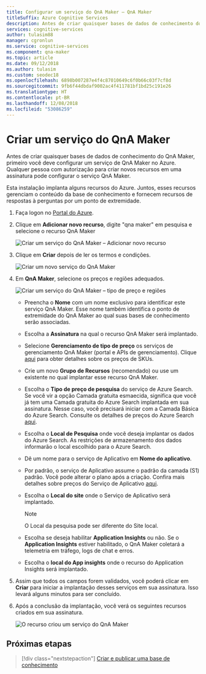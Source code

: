 ```yaml
---
title: Configurar um serviço do QnA Maker – QnA Maker
titleSuffix: Azure Cognitive Services
description: Antes de criar quaisquer bases de dados de conhecimento do QnA Maker, primeiro você deve configurar um serviço de QnA Maker no Azure. Qualquer pessoa com autorização para criar novos recursos em uma assinatura pode configurar o serviço QnA Maker.
services: cognitive-services
author: tulasim88
manager: cgronlun
ms.service: cognitive-services
ms.component: qna-maker
ms.topic: article
ms.date: 09/12/2018
ms.author: tulasim
ms.custom: seodec18
ms.openlocfilehash: 6898b007287e4f4c87010649c6f0b66c03f7cf8d
ms.sourcegitcommit: 9fb6f44dbdaf9002ac4f411781bf1bd25c191e26
ms.translationtype: HT
ms.contentlocale: pt-BR
ms.lasthandoff: 12/08/2018
ms.locfileid: "53086259"
---
```

# <a name="create-a-qna-maker-service"></a>Criar um serviço do QnA Maker

Antes de criar quaisquer bases de dados de conhecimento do QnA Maker, primeiro você deve configurar um serviço de QnA Maker no Azure. Qualquer pessoa com autorização para criar novos recursos em uma assinatura pode configurar o serviço QnA Maker.

Esta instalação implanta alguns recursos do Azure. Juntos, esses recursos gerenciam o conteúdo da base de conhecimento e fornecem recursos de respostas à perguntas por um ponto de extremidade.

1. Faça logon no [Portal do Azure](<https://portal.azure.com>).

2.  Clique em **Adicionar novo recurso**, digite "qna maker" em pesquisa e selecione o recurso QnA Maker

    ![Criar um serviço do QnA Maker – Adicionar novo recurso](../media/qnamaker-how-to-setup-service/create-new-resource.png)

3.  Clique em **Criar** depois de ler os termos e condições.

    ![Criar um novo serviço do QnA Maker](../media/qnamaker-how-to-setup-service/create-new-resource-button.png)

4. Em **QnA Maker**, selecione os preços e regiões adequados.

    ![Criar um serviço do QnA Maker – tipo de preço e regiões](../media/qnamaker-how-to-setup-service/enter-qnamaker-info.png)

    * Preencha o **Nome** com um nome exclusivo para identificar este serviço QnA Maker. Esse nome também identifica o ponto de extremidade do QnA Maker ao qual suas bases de conhecimento serão associadas.
    * Escolha a **Assinatura** na qual o recurso QnA Maker será implantado.
    * Selecione **Gerenciamento de tipo de preço**  os serviços de gerenciamento QnA Maker (portal e APIs de gerenciamento). Clique [aqui](https://aka.ms/qnamaker-pricing) para obter detalhes sobre os preços de SKUs.
    * Crie um novo **Grupo de Recursos** (recomendado) ou use um existente no qual implantar esse recurso QnA Maker.
    * Escolha o **Tipo de preço de pesquisa** do serviço de Azure Search. Se você vir a opção Camada gratuita esmaecida, significa que você já tem uma Camada gratuita do Azure Search implantada em sua assinatura. Nesse caso, você precisará iniciar com a Camada Básica do Azure Search. Consulte os detalhes de preços do Azure Search [aqui](https://azure.microsoft.com/pricing/details/search/).
    * Escolha o **Local de Pesquisa** onde você deseja implantar os dados do Azure Search. As restrições de armazenamento dos dados informarão o local escolhido para o Azure Search.
    * Dê um nome para o serviço de Aplicativo em **Nome do aplicativo**.
    * Por padrão, o serviço de Aplicativo assume o padrão da camada (S1) padrão. Você pode alterar o plano após a criação. Confira mais detalhes sobre preços do Serviço de Aplicativo [aqui](https://azure.microsoft.com/pricing/details/app-service/).
    * Escolha o **Local do site** onde o Serviço de Aplicativo será implantado.

        > [!NOTE]
        > O Local da pesquisa pode ser diferente do Site local.

    * Escolha se deseja habilitar **Application Insights** ou não. Se o **Application Insights** estiver habilitado, o QnA Maker coletará a telemetria em tráfego, logs de chat e erros.
    * Escolha o **local do App insights** onde o recurso do Application Insights será implantado.

5. Assim que todos os campos forem validados, você poderá clicar em **Criar** para iniciar a implantação desses serviços em sua assinatura. Isso levará alguns minutos para ser concluído.

6.  Após a conclusão da implantação, você verá os seguintes recursos criados em sua assinatura.

    ![O recurso criou um serviço do QnA Maker](../media/qnamaker-how-to-setup-service/resources-created.png)

## <a name="next-steps"></a>Próximas etapas

> [!div class="nextstepaction"]
> [Criar e publicar uma base de conhecimento](../Quickstarts/create-publish-knowledge-base.md)